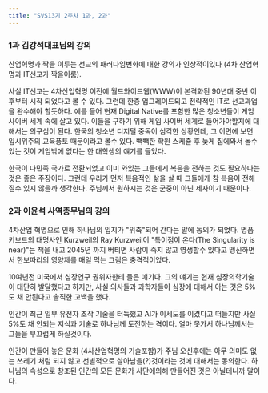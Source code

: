 ```yaml
---
title: "SVS13기 2주차 1과, 2과"
---
```

### 1과 김강석대표님의 강의
산업혁명과 짝을 이루는 선교의 패러다임변화에 대한 강의가 인상적이있다 (4차 산업혁명과 IT선교가 짝을이룸). 

사실 IT선교는 4차산업혁명 이전에 월드와이드웹(WWW)이 본격화된 90년대 중반 이후부터 시작 되었다고 볼 수 있다. 
그런데 한층 업그레이드되고 전략적인 IT로 선교과업을 완수해야 할듯하다. 예를 들어 현재 Digital Native를 포함한 많은 청소년들이 게임 사이버 세계 속에 살고 있다. 
이들을 구하기 위해 게임 사이버 세계로 들어가야할지에 대해서는 의구심이 된다. 한국의 청소년 디지털 중독이 심각한 상황인데, 그 이면에 보면 입시위주의 교육풍토 때문이라고 볼수 있다.
빽빽한 학원 스케쥴 후 늦게 집에와서 놀수 있는 것이 게임밖에 없다는 한 대학생의 얘기를 들었다.

한국이 다민족 국가로 전환되었고 이미 와있는 그들에게 복음을 전하는 것도 필요하다는 것은 좋은 주장이다. 그런데 우리가 먼저 복음적인 삶을 살 때 그들에게 참 복음이 전해질수 있지 않을까 생각한다. 주님께서 원하시는 것은 군중이 아닌 제자이기 때문이다.

### 2과 이윤석 사역총무님의 강의
4차산업 혁명으로 인해 하나님의 입지가 "위축"되어 간다는 말에 동의가 되었다. 명품 키보드의 대명사인 Kurzweil의 Ray Kurzweil이 "특이점이 온다(The Singularity is near)"는 책을 내고 2045년 까지 버티면 사람이 죽지 않고 영생할수 있다고 맹신하면서 한보따리의 영양제를 매일 먹는 그림은 충격적이었다. 

10여년전 미국에서 심장연구 권위자한테 들은 얘기다. 그의 얘기는 현재 심장의학기술이 대단히 발달했다고 하지만, 사실 의사들과 과학자들이 심장에 대해서 아는 것은 5%도 채 안된다고 솔직한 고백을 했다. 

인간이 최근 일부 유전자 조작 기술을 터득했고 AI가 이세도를 이겼다고 떠들지만 사실 5%도 채 안되는 지식과 기술로 하나님께 도전하는 격이다. 얼마 못가서 하나님께서는 그들을 부끄럽게 하실것이다.

인간이 만들어 놓은 문화 (4사산업혁명의 기술포함)가 주님 오신후에는 아무 의미도 없는 쓰레기 처럼 되지 않고 선별적으로 살아남을(?)것이라는 것에 대해서는 동의한다.
하나님의 속성으로 창조된 인간의 모든 문화가 사단에의해 만들어진 것은 아닐테니까 말이다.





